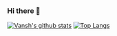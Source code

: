 ### Hi there 👋

<!--
**marizvi/marizvi** is a ✨ _special_ ✨ repository because its `README.md` (this file) appears on your GitHub profile.

Here are some ideas to get you started:

- 🔭 I’m currently working on ...
- 🌱 I’m currently learning ...
- 👯 I’m looking to collaborate on ...
- 🤔 I’m looking for help with ...
- 💬 Ask me about ...
- 📫 How to reach me: ...
- 😄 Pronouns: ...
- ⚡ Fun fact: ...
-->

<!--![Top Langs](https://github-readme-stats.vercel.app/api/top-langs/?username=1shtandon&layout=compact&hide=html)-->
[![Vansh's github stats](https://github-readme-stats.vercel.app/api?username=1shtandon)](https://github.com/1shtandon/github-readme-stats)
[![Top Langs](https://github-readme-stats.vercel.app/api/top-langs/?username=1shtandon)](https://github.com/1shtandon/github-readme-stats)
